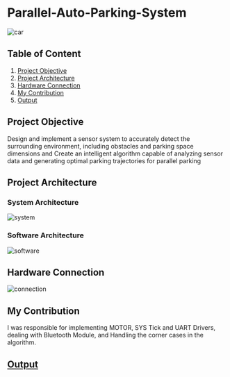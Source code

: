 # Parallel-Auto-Parking-System
![car](https://github.com/RuaaMQasem/Parallel-Auto-Parking-System/assets/142262095/7071b3fd-334e-418d-829e-b74c1e6659be)

## Table of Content

1. [Project Objective](#project-objective)
2. [Project Architecture](#project-architecture)
3. [Hardware Connection](#hardware-connection)
4. [My Contribution](#my-contribution)
5. [Output](#output)

## Project Objective

Design and implement a sensor system to accurately detect the surrounding environment, including obstacles and parking space dimensions and Create an intelligent algorithm capable of analyzing sensor data and generating optimal parking trajectories for parallel parking

##  Project Architecture

### System Architecture


![system](https://github.com/RuaaMQasem/Parallel-Auto-Parking-System/assets/142262095/70629b41-4d2a-4731-9b88-1eaf89850382)

### Software Architecture


![software](https://github.com/RuaaMQasem/Parallel-Auto-Parking-System/assets/142262095/f7407232-7783-4769-a071-79391b640c5e)



##  Hardware Connection


![connection](https://github.com/RuaaMQasem/Parallel-Auto-Parking-System/assets/142262095/439c5d0a-c590-4bec-bd2e-1be680cd70b1)

## My Contribution
I was responsible for implementing MOTOR, SYS Tick and UART Drivers, dealing with Bluetooth Module, and Handling the corner cases in the algorithm. 

## [Output](https://drive.google.com/file/d/1AlvuF_Hu1tpZX9DE0pFt5FqHwVqHxt08/view?usp=sharing)

